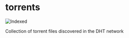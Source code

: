 torrents 
========
![Indexed](https://img.shields.io/badge/indexed-5236-blue)

Collection of torrent files discovered in the DHT network
